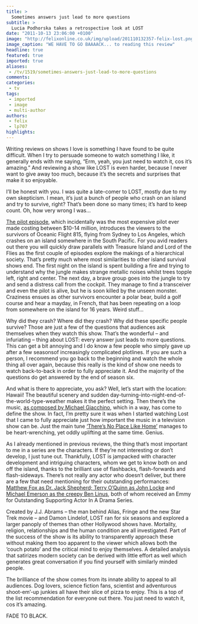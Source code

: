 ```yaml
---
title: >
  Sometimes answers just lead to more questions
subtitle: >
  Lucia Podhorska takes a retrospective look at LOST
date: "2011-10-13 23:06:00 +0100"
image: "http://felixonline.co.uk/img/upload/201110132357-felix-lost.png"
image_caption: "WE HAVE TO GO BAAAACK... to reading this review"
headline: true
featured: true
imported: true
aliases:
 - /tv/1519/sometimes-answers-just-lead-to-more-questions
comments:
categories:
 - tv
tags:
 - imported
 - image
 - multi-author
authors:
 - felix
 - lp707
highlights:
---
```


Writing reviews on shows I love is something I have found to be quite difficult. When I try to persuade someone to watch something I like, it generally ends with me saying, “Erm, yeah, you just need to watch it, cos it’s amazing.” And reviewing a show like LOST is even harder, because I never want to give away too much, because it’s the secrets and surprises that make it so enjoyable.

I’ll be honest with you. I was quite a late-comer to LOST, mostly due to my own skepticism. I mean, it’s just a bunch of people who crash on an island and try to survive, right? That’s been done so many times; it’s hard to keep count. Oh, how very wrong I was…

[The pilot episode](http://www.youtube.com/watch?v=s96iG2lwam4), which incidentally was the most expensive pilot ever made costing between $10-14 million, introduces the viewers to the survivors of Oceanic Flight 815, flying from Sydney to Los Angeles, which crashes on an island somewhere in the South Pacific. For you avid readers out there you will quickly draw parallels with Treasure Island and Lord of the Flies as the first couple of episodes explore the makings of a hierarchical society. That’s pretty much where most similarities to other island survival shows end. The first night on the island is spent building a fire and trying to understand why the jungle makes strange metallic noises whilst trees topple left, right and center. The next day, a brave group goes into the jungle to try and send a distress call from the cockpit. They manage to find a transceiver and even the pilot is alive, but he is soon killed by the unseen monster. Craziness ensues as other survivors encounter a polar bear, build a golf course and hear a mayday, in French, that has been repeating on a loop from somewhere on the island for 16 years. Weird stuff…

Why did they crash? Where did they crash? Why did these specific people survive? Those are just a few of the questions that audiences ask themselves when they watch this show. That’s the wonderful – and infuriating – thing about LOST: every answer just leads to more questions. This can get a bit annoying and I do know a few people who simply gave up after a few seasonsof increasingly complicated plotlines. If you are such a person, I recommend you go back to the beginning and watch the whole thing all over again, because this really is the kind of show one needs to watch back-to-back in order to fully appreciate it. And the majority of the questions do get answered by the end of season six.

And what is there to appreciate, you ask? Well, let’s start with the location: Hawaii! The beautiful scenery and sudden day-turning-into-night-end-of-the-world-type-weather makes it the perfect setting. Then there’s the music, [as composed by Michael Giacchino](http://www.youtube.com/watch?v=A_btA1bS53w), which in a way, has come to define the show. In fact, I’m pretty sure it was when I started watching Lost that I came to fully appreciate just how important the music in a television show can be. Just the main tune [‘There’s No Place Like Home’](http://www.youtube.com/watch?v=u8mTmjP-TJ0) manages to be heart-wrenching, yet oddly uplifting at the same time. Genius.

As I already mentioned in previous reviews, the thing that’s most important to me in a series are the characters. If they’re not interesting or don’t develop, I just tune out. Thankfully, LOST is jampacked with character development and intriguing characters, whom we get to know both on and off the island, thanks to the brilliant use of flashbacks, flash-forwards and flash-sideways. There’s not really any actor who doesn’t deliver, but there are a few that need mentioning for their outstanding performances: [Matthew Fox as Dr. Jack Shepherd; Terry O’Quinn as John Locke](http://www.youtube.com/watch?v=mvOo1Ckz1m8) and [Michael Emerson as the creepy Ben Linus](http://www.youtube.com/watch?v=xBuuT6x4IL4), both of whom received an Emmy for Outstanding Supporting Actor In A Drama Series.

Created by J.J. Abrams – the man behind Alias, Fringe and the new Star Trek movie – and Damon Lindelof, LOST ran for six seasons and explored a larger panoply of themes than other Hollywood shows have. Mortality, religion, relationships and the human condition are all investigated. Part of the success of the show is its ability to transparently approach these without making them too apparent to the viewer which allows both the ‘couch potato’ and the critical mind to enjoy themselves. A detailed analysis that satirizes modern society can be derived with little effort as well which generates great conversation if you find yourself with similarly minded people.

The brilliance of the show comes from its innate ability to appeal to all audiences. Dog lovers, science fiction fans, scientist and adventurous shoot-em’-up junkies all have their slice of pizza to enjoy. This is a top of the list recommendation for everyone out there. You just need to watch it, cos it’s amazing.

FADE TO BLACK.
